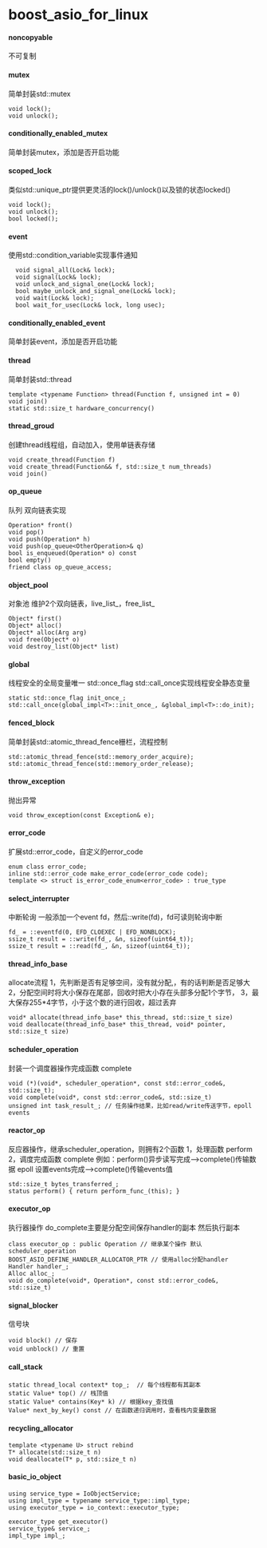 # boost_asio_for_linux
#### noncopyable
不可复制

#### mutex
简单封装std::mutex
```
void lock();
void unlock();
```

#### conditionally_enabled_mutex
简单封装mutex，添加是否开启功能

#### scoped_lock
类似std::unique_ptr提供更灵活的lock()/unlock()以及锁的状态locked()
```
void lock();
void unlock();
bool locked();
```

#### event
使用std::condition_variable实现事件通知
````
  void signal_all(Lock& lock);
  void signal(Lock& lock);
  void unlock_and_signal_one(Lock& lock);
  bool maybe_unlock_and_signal_one(Lock& lock);
  void wait(Lock& lock);
  bool wait_for_usec(Lock& lock, long usec);
````

#### conditionally_enabled_event
简单封装event，添加是否开启功能

#### thread
简单封装std::thread
```
template <typename Function> thread(Function f, unsigned int = 0)
void join()
static std::size_t hardware_concurrency()
```

#### thread_groud
创建thread线程组，自动加入，使用单链表存储
```
void create_thread(Function f)
void create_thread(Function&& f, std::size_t num_threads)
void join()
```

#### op_queue
队列 双向链表实现
```
Operation* front()
void pop()
void push(Operation* h)
void push(op_queue<OtherOperation>& q)
bool is_enqueued(Operation* o) const
bool empty()
friend class op_queue_access;
```

#### object_pool
对象池 维护2个双向链表，live_list_，free_list_
```
Object* first() 
Object* alloc()
Object* alloc(Arg arg)
void free(Object* o)
void destroy_list(Object* list)
```

#### global
线程安全的全局变量唯一 std::once_flag std::call_once实现线程安全静态变量
```
static std::once_flag init_once_;
std::call_once(global_impl<T>::init_once_, &global_impl<T>::do_init);
```

#### fenced_block
简单封装std::atomic_thread_fence栅栏，流程控制
```
std::atomic_thread_fence(std::memory_order_acquire);
std::atomic_thread_fence(std::memory_order_release);
```

#### throw_exception
抛出异常
```
void throw_exception(const Exception& e);
```

#### error_code
扩展std::error_code，自定义的error_code
```
enum class error_code;
inline std::error_code make_error_code(error_code code);
template <> struct is_error_code_enum<error_code> : true_type
```

#### select_interrupter
中断轮询 一般添加一个event fd，然后::write(fd)，fd可读则轮询中断
```
fd_ = ::eventfd(0, EFD_CLOEXEC | EFD_NONBLOCK);
ssize_t result = ::write(fd_, &n, sizeof(uint64_t));
ssize_t result = ::read(fd_, &n, sizeof(uint64_t));
```

#### thread_info_base
allocate流程 
1，先判断是否有足够空间，没有就分配,，有的话判断是否足够大
2，分配空间时将大小保存在尾部，回收时把大小存在头部多分配1个字节，
3，最大保存255*4字节，小于这个数的进行回收，超过丢弃
```
void* allocate(thread_info_base* this_thread, std::size_t size)
void deallocate(thread_info_base* this_thread, void* pointer, std::size_t size)
```

#### scheduler_operation
封装一个调度器操作完成函数 complete
```
void (*)(void*, scheduler_operation*, const std::error_code&, std::size_t);
void complete(void*, const std::error_code&, std::size_t)
unsigned int task_result_; // 任务操作结果，比如read/write传送字节，epoll events
```

#### reactor_op
反应器操作，继承scheduler_operation，则拥有2个函数
1，处理函数 perform
2，调度完成函数 complete
例如：perform()异步读写完成-->complete()传输数据
epoll 设置events完成-->complete()传输events值
```
std::size_t bytes_transferred_;
status perform() { return perform_func_(this); }
```

#### executor_op
执行器操作
do_complete主要是分配空间保存handler的副本 然后执行副本
```
class executor_op : public Operation // 继承某个操作 默认scheduler_operation
BOOST_ASIO_DEFINE_HANDLER_ALLOCATOR_PTR // 使用alloc分配handler
Handler handler_;
Alloc alloc_;
void do_complete(void*, Operation*, const std::error_code&, std::size_t)
```

#### signal_blocker
信号块
```
void block() // 保存
void unblock() // 重置
```

#### call_stack
```
static thread_local context* top_;  // 每个线程都有其副本
static Value* top() // 栈顶值
static Value* contains(Key* k) // 根据key_查找值
Value* next_by_key() const // 在函数递归调用时，查看栈内变量数据
```

#### recycling_allocator
```
template <typename U> struct rebind
T* allocate(std::size_t n)
void deallocate(T* p, std::size_t n)

```

#### basic_io_object
```
using service_type = IoObjectService;
using impl_type = typename service_type::impl_type;
using executor_type = io_context::executor_type;

executor_type get_executor()
service_type& service_;
impl_type impl_;
```
